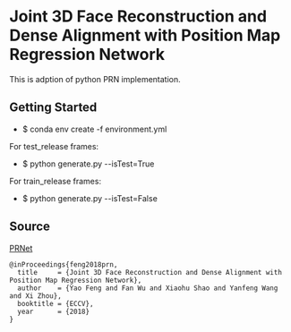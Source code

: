 # Joint 3D Face Reconstruction and Dense Alignment with Position Map Regression Network

This is adption of python PRN implementation. 



## Getting Started

- $ conda env create -f environment.yml

For test_release frames: 

- $ python generate.py --isTest=True

For train_release frames: 

- $ python generate.py --isTest=False

## Source

[PRNet](https://github.com/YadiraF/PRNet/)

```
@inProceedings{feng2018prn,
  title     = {Joint 3D Face Reconstruction and Dense Alignment with Position Map Regression Network},
  author    = {Yao Feng and Fan Wu and Xiaohu Shao and Yanfeng Wang and Xi Zhou},
  booktitle = {ECCV},
  year      = {2018}
}
```


